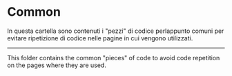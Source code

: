 # Common

In questa cartella sono contenuti i "pezzi" di codice perlappunto comuni 
per evitare ripetizione di codice nelle pagine in cui vengono utilizzati.

___________________________________________________________________________________________________________________________

This folder contains the common "pieces" of code
to avoid code repetition on the pages where they are used.
